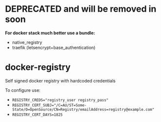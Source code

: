 # DEPRECATED and will be removed in soon

**For docker stack much better use a bundle:**
- native_registry
- traefik (letsencrypt+base_authentication)

# docker-registry
Self signed docker registry with hardcoded credentials

To configure use:

- `REGISTRY_CREDS="registry_user registry_pass"`
- `REGISTRY_CERT_SUBJ="/C=AU/ST=Some-State/O=OpenSource/CN=Registry/emailAddress=registry@example.com"`
- `REGISTRY_CERT_DAYS=1825`
